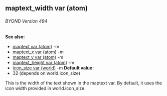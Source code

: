 ## maptext_width var (atom) 
###### BYOND Version 494
**See also:**
*   [maptext var (atom)](/ref/atom/var/maptext.md) -m
*   [maptext_x var (atom)](/ref/atom/var/maptext_x.md) -m
*   [maptext_y var (atom)](/ref/atom/var/maptext_y.md) -m
*   [maptext_height var (atom)](/ref/atom/var/maptext_height.md) -m
*   [icon_size var (world)](/ref/world/var/icon_size.md) -m<!-- -->
**Default value:**
*   32 (depends on world.icon_size)


This is the width of the text shown in the maptext var. By
default, it uses the icon width provided in world.icon_size.